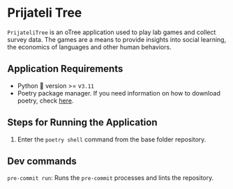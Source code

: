 # Prijateli Tree
`PrijateliTree` is an oTree application used to play lab games and collect survey data. 
The games are a means to provide insights into social learning, the economics of languages and other human behaviors.

## Application Requirements
- Python 🐍 version >= v`3.11`
- Poetry package manager. If you need information on how to download poetry, check [here](https://python-poetry.org/docs/#installation).

## Steps for Running the Application
1. Enter the `poetry shell` command from the base folder repository.

## Dev commands
`pre-commit run`: Runs the `pre-commit` processes and lints the repository.
